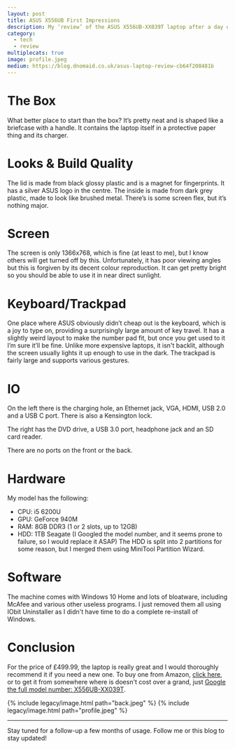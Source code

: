 ```yaml
---
layout: post
title: ASUS X556UB First Impressions
description: My ‘review’ of the ASUS X556UB-XX039T laptop after a day of use.
category:
  - tech
  - review
multiplecats: true
image: profile.jpeg
medium: https://blog.dnomaid.co.uk/asus-laptop-review-cb64f208481b
---
```


# The Box
What better place to start than the box? It’s pretty neat and is shaped like a briefcase with a handle. It contains the laptop itself in a protective paper thing and its charger.

# Looks & Build Quality
The lid is made from black glossy plastic and is a magnet for fingerprints. It has a silver ASUS logo in the centre. The inside is made from dark grey plastic, made to look like brushed metal. There’s is some screen flex, but it’s nothing major.

# Screen
The screen is only 1366x768, which is fine (at least to me), but I know others will get turned off by this. Unfortunately, it has poor viewing angles but this is forgiven by its decent colour reproduction. It can get pretty bright so you should be able to use it in near direct sunlight.

# Keyboard/Trackpad
One place where ASUS obviously didn’t cheap out is the keyboard, which is a joy to type on, providing a surprisingly large amount of key travel. It has a slightly weird layout to make the number pad fit, but once you get used to it I’m sure it’ll be fine. Unlike more expensive laptops, it isn't backlit, although the screen usually lights it up enough to use in the dark. The trackpad is fairly large and supports various gestures.

# IO
On the left there is the charging hole, an Ethernet jack, VGA, HDMI, USB 2.0 and a USB C port. There is also a Kensington lock.

The right has the DVD drive, a USB 3.0 port, headphone jack and an SD card reader.

There are no ports on the front or the back.

# Hardware
My model has the following:
- CPU: i5 6200U
- GPU: GeForce 940M
- RAM: 8GB DDR3 (1 or 2 slots, up to 12GB)
- HDD: 1TB Seagate (I Googled the model number, and it seems prone to failure, so I would replace it ASAP)
The HDD is split into 2 partitions for some reason, but I merged them using MiniTool Partition Wizard.

# Software
The machine comes with Windows 10 Home and lots of bloatware, including McAfee and various other useless programs. I just removed them all using IObit Uninstaller as I didn't have time to do a complete re-install of Windows.

# Conclusion
For the price of £499.99, the laptop is really great and I would thoroughly recommend it if you need a new one. To buy one from Amazon, [click here](https://www.amazon.co.uk/dp/B01FE6HST0/), or to get it from somewhere where is doesn't cost over a grand, just [Google the full model number: X556UB-XX039T](https://duckduckgo.com/?q=X556UB-XX039T).

{% include legacy/image.html path="back.jpeg" %}
{% include legacy/image.html path="profile.jpeg" %}

---

Stay tuned for a follow-up a few months of usage. Follow me or this blog to stay updated!

